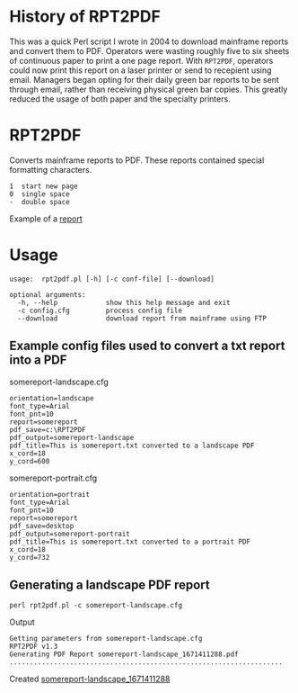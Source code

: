 # History of RPT2PDF

This was a quick Perl script I wrote in 2004 to download mainframe reports and convert them to PDF. Operators were wasting roughly five to six sheets of continuous paper to print a one page report.  With ```RPT2PDF```, operators could now print this report on a laser printer or send to recepient using email.  Managers began opting for their daily green bar reports to be sent through email, rather than receiving physical green bar copies.  This greatly reduced the usage of both paper and the specialty printers.

# RPT2PDF

Converts mainframe reports to PDF.  These reports contained special formatting characters.

```t
1  start new page
0  single space
-  double space
```

Example of a [report](https://github.com/rerichardjr/RPT2PDF/blob/main/somereport.txt)

# Usage

```t
usage:  rpt2pdf.pl [-h] [-c conf-file] [--download]

optional arguments:
  -h, --help            show this help message and exit
  -c config.cfg         process config file
  --download            download report from mainframe using FTP
```

## Example config files used to convert a txt report into a PDF

somereport-landscape.cfg
```t
orientation=landscape
font_type=Arial
font_pnt=10
report=somereport
pdf_save=c:\RPT2PDF
pdf_output=somereport-landscape
pdf_title=This is somereport.txt converted to a landscape PDF
x_cord=18
y_cord=600
```

somereport-portrait.cfg
```t
orientation=portrait
font_type=Arial
font_pnt=10
report=somereport
pdf_save=desktop
pdf_output=somereport-portrait
pdf_title=This is somereport.txt converted to a portrait PDF
x_cord=18
y_cord=732
```

## Generating a landscape PDF report

```perl rpt2pdf.pl -c somereport-landscape.cfg```

Output

```t
Getting parameters from somereport-landscape.cfg
RPT2PDF v1.3
Generating PDF Report somereport-landscape_1671411288.pdf
....................................................................
```

Created [somereport-landscape_1671411288](https://github.com/rerichardjr/RPT2PDF/blob/main/somereport-landscape_1671411288.pdf)
